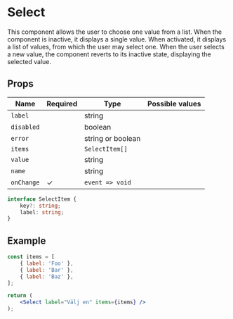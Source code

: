 # Select

This component allows the user to choose one value from a list. When the component is inactive, it displays a single value. When activated, it displays a list of values, from which the user may select one. When the user selects a new value, the component reverts to its inactive state, displaying the selected value.

## Props

| Name       | Required  | Type              | Possible values                               |
|------------|-----------|-------------------|-----------------------------------------------|
| `label`    |           | string            |                                               |
| `disabled` |           | boolean           |                                               |
| `error`    |           | string or boolean |                                               |
| `items`    |           | `SelectItem[]`    |                                               |
| `value`    |           | string            |                                               |
| `name`     |           | string            |                                               |
| `onChange` |     ✓     | `event => void`   |                                               |


```typescript
interface SelectItem {
    key?: string;
    label: string;
}
```


## Example

```jsx
const items = [
    { label: 'Foo' },
    { label: 'Bar' },
    { label: 'Baz' },
];

return (
    <Select label="Välj en" items={items} />
);
```
